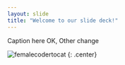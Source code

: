 ```yaml
---
layout: slide
title: "Welcome to our slide deck!"
---
```


Caption here OK, Other change

![femalecodertocat](https://octodex.github.com/images/femalecodertocat.png)
{: .center}

